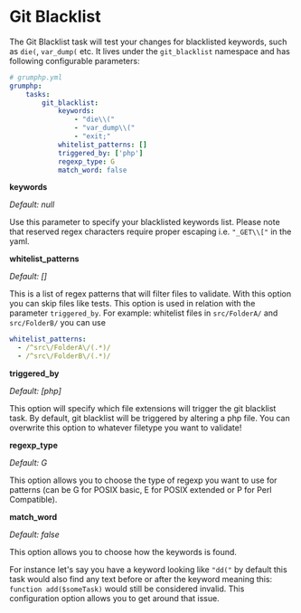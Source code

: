 # Git Blacklist

The Git Blacklist task will test your changes for blacklisted keywords, such as `die(`, `var_dump(` etc.
It lives under the `git_blacklist` namespace and has following configurable parameters:

```yaml
# grumphp.yml
grumphp:
    tasks:
        git_blacklist:
            keywords:
                - "die\\("
                - "var_dump\\("
                - "exit;"
            whitelist_patterns: []
            triggered_by: ['php']
            regexp_type: G
            match_word: false
```

**keywords**

*Default: null*

Use this parameter to specify your blacklisted keywords list.
Please note that reserved regex characters require proper escaping i.e. `"_GET\\["` in the yaml.

**whitelist_patterns**

*Default: []*

This is a list of regex patterns that will filter files to validate. With this option you can skip files like tests. This option is used in relation with the parameter `triggered_by`.
For example: whitelist files in `src/FolderA/` and `src/FolderB/` you can use 
```yml
whitelist_patterns:
  - /^src\/FolderA\/(.*)/
  - /^src\/FolderB\/(.*)/
```

**triggered_by**

*Default: [php]*

This option will specify which file extensions will trigger the git blacklist task.
By default, git blacklist will be triggered by altering a php file. 
You can overwrite this option to whatever filetype you want to validate!

**regexp_type**

*Default: G*

This option allows you to choose the type of regexp you want to use for patterns (can be G for POSIX basic, E for POSIX extended or P for Perl Compatible).

**match_word**

*Default: false*

This option allows you to choose how the keywords is found.

For instance let's say you have a keyword looking like `"dd("` by default this task would also find any
text before or after the keyword meaning this: `function add($someTask)` would still be considered invalid.
This configuration option allows you to get around that issue.
